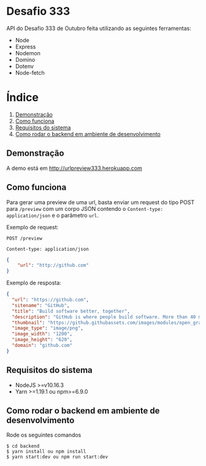 # Desafio 333

API do Desafio 333 de Outubro feita utilizando as seguintes ferramentas:

- Node
- Express
- Nodemon
- Domino
- Dotenv
- Node-fetch

# Índice

1. [Demonstração](#demonstração)
2. [Como funciona](#como-funciona)
3. [Requisitos do sistema](#requisitos-do-sistema)
4. [Como rodar o backend em ambiente de desenvolvimento](#como-rodar-o-backend-em-ambiente-de-desenvolvimento)

## Demonstração

A demo está em http://urlpreview333.herokuapp.com

## Como funciona

Para gerar uma preview de uma url, basta enviar um request do tipo POST para `/preview` com um corpo JSON contendo o `Content-type: application/json` e o parâmetro `url`.

Exemplo de request:

```http
POST /preview

Content-type: application/json
```

```json
{
    "url": "http://github.com"
}
```

Exemplo de resposta:

```json
{
  "url": "https://github.com",
  "sitename": "GitHub",
  "title": "Build software better, together",
  "description": "GitHub is where people build software. More than 40 million people use GitHub to discover, fork, and contribute to over 100 million projects.",
  "thumbnail": "https://github.githubassets.com/images/modules/open_graph/github-octocat.png",
  "image_type": "image/png",
  "image_width": "1200",
  "image_height": "620",
  "domain": "github.com"
}
```

## Requisitos do sistema

- NodeJS >=v10.16.3
- Yarn >=1.19.1 ou npm>=6.9.0

## Como rodar o backend em ambiente de desenvolvimento

Rode os seguintes comandos

```
$ cd backend
$ yarn install ou npm install
$ yarn start:dev ou npm run start:dev
```

